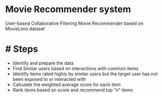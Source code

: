 # Movie Recommender system
User-based Collaborative Filtering Movie Recommender based on MovieLens dataset

# # Steps
* Identify and prepare the data
* Find Similar users based on interactions with common items
* Identify items rated highly by similar users but the target user has not been exposed to or interacted with
* Calculate the weighted average score for each item
* Rank items based on score and recommend top “n” items


